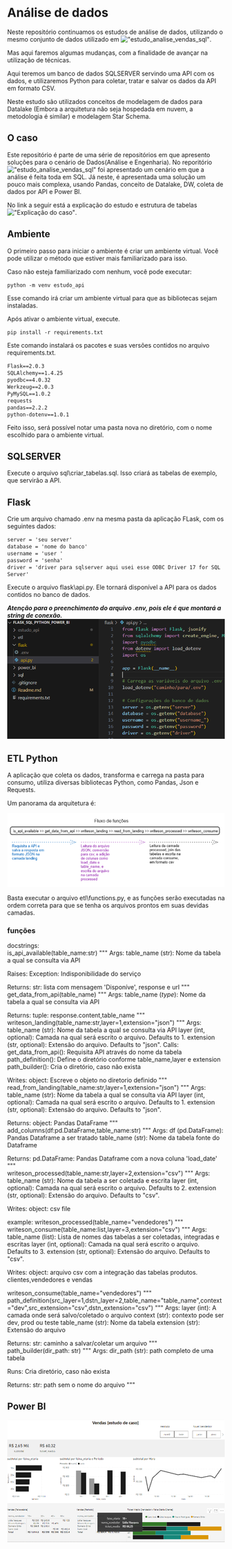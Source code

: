 # Análise de dados
Neste repositório continuamos os estudos de análise de dados, utilizando o mesmo conjunto de dados utilizado em !["estudo_analise_vendas_sql"](https://github.com/josecarlos-dataengineer/estudo_analise_vendas_sql).

Mas aqui faremos algumas mudanças, com a finalidade de avançar na utilização de técnicas.

Aqui teremos um banco de dados SQLSERVER servindo uma API com os dados, e utilizaremos Python para coletar, tratar e salvar os dados da API em formato CSV.

Neste estudo são utilizados conceitos de modelagem de dados para Datalake (Embora a arquitetura não seja hospedada em nuvem, a metodologia é similar) e modelagem Star Schema.

## O caso

Este repositório é parte de uma série de repositórios em que apresento soluções para o cenário de Dados(Análise e Engenharia). No reporitório !["estudo_analise_vendas_sql"](https://github.com/josecarlos-dataengineer/estudo_analise_vendas_sql) foi apresentado um cenário em que a análise é feita toda em SQL. Já neste, é apresentada uma solução um pouco mais complexa, usando Pandas, conceito de Datalake, DW, coleta de dados por API e Power BI.

No link a seguir está a explicação do estudo e estrutura de tabelas
!["Explicação do caso"](https://github.com/josecarlos-dataengineer/estudo_analise_vendas_sql?tab=readme-ov-file#tabelas-e-explica%C3%A7%C3%A3o-do-estudo). 

## Ambiente
O primeiro passo para iniciar o ambiente é criar um ambiente virtual. Você pode utilizar o método que estiver mais familiarizado para isso.

Caso não esteja familiarizado com nenhum, você pode executar:

```
python -m venv estudo_api
```

Esse comando irá criar um ambiente virtual para que as bibliotecas sejam instaladas.

Após ativar o ambiente virtual, execute.

```
pip install -r requirements.txt
```

Este comando instalará os pacotes e suas versões contidos no arquivo requirements.txt.

```
Flask==2.0.3
SQLAlchemy==1.4.25
pyodbc==4.0.32
Werkzeug==2.0.3
PyMySQL==1.0.2
requests
pandas==2.2.2
python-dotenv==1.0.1 
```

Feito isso, será possível notar uma pasta nova no diretório, com o nome escolhido para o ambiente virtual.

## SQLSERVER
Execute o arquivo sql\criar_tabelas.sql. Isso criará as tabelas de exemplo, que servirão a API.

## Flask
Crie um arquivo chamado .env na mesma pasta da aplicação FLask, com os seguintes dados:

```
server = 'seu server'
database = 'nome do banco'
username = 'user '
password = 'senha'
driver = 'driver para sqlserver aqui usei esse ODBC Driver 17 for SQL Server'
```
Execute o arquivo flask\api.py. Ele tornará disponível a API para os dados contidos no banco de dados. <br>

***Atenção para o preenchimento do arquivo .env, pois ele é que montará a string de conexão.*** <br>
![alt text](imagens/env_exemplo.png)

## ETL Python
A aplicação que coleta os dados, transforma e carrega na pasta para consumo, utiliza diversas bibliotecas Python, como Pandas, Json e Requests.

Um panorama da arquitetura é:

![alt text](imagens/resumo_processo.png)

Basta executar o arquivo etl\functions.py, e as funções serão executadas na ordem correta para que se tenha os arquivos prontos em suas devidas camadas.

### funções
docstrings: <br>
is_api_available(table_name:str)
"""
Args:
    table_name (str): Nome da tabela a qual se consulta via API

Raises:
    Exception: Indisponibilidade do serviço

Returns:
    str: lista com mensagem 'Disponíve', response e url
""" <br>
get_data_from_api(table_name)
"""
Args:
    table_name (_type_): Nome da tabela a qual se consulta via API

Returns:
    tuple: response.content,table_name
""" <br>
writeson_landing(table_name:str,layer=1,extension="json")
"""
Args:
    table_name (str): Nome da tabela a qual se consulta via API
    layer (int, optional): Camada na qual será escrito o arquivo. Defaults to 1.
    extension (str, optional): Extensão do arquivo. Defaults to "json".
Calls: 
    get_data_from_api(): Requisita API através do nome da tabela
    path_definition(): Define o diretório conforme table_name,layer e extension
    path_builder(): Cria o diretório, caso não exista

Writes:
    object: Escreve o objeto no diretorio definido
""" <br>
read_from_landing(table_name:str,layer=1,extension="json")
"""
Args:
    table_name (str): Nome da tabela a qual se consulta via API
    layer (int, optional): Camada na qual será escrito o arquivo. Defaults to 1.
    extension (str, optional): Extensão do arquivo. Defaults to "json".

Returns:
    object: Pandas DataFrame
""" <br>
add_columns(df:pd.DataFrame,table_name:str)
"""
Args:
    df (pd.DataFrame): Pandas Dataframe a ser tratado
    table_name (str): Nome da tabela fonte do Dataframe

Returns:
    pd.DataFrame: Pandas Dataframe com a nova coluna 'load_date'
""" <br>
writeson_processed(table_name:str,layer=2,extension="csv")
"""
Args:
    table_name (str): Nome da tabela a ser coletada e escrita
    layer (int, optional): Camada na qual será escrito o arquivo. Defaults to 2.
    extension (str, optional): Extensão do arquivo. Defaults to "csv".

Writes:
    object: csv file

example: 
    writeson_processed(table_name="vendedores")
""" <br>
writeson_consume(table_name:list,layer=3,extension="csv")
"""
Args:
    table_name (list): Lista de nomes das tabelas a ser coletadas, integradas e escritas
    layer (int, optional): Camada na qual será escrito o arquivo. Defaults to 3.
    extension (str, optional): Extensão do arquivo. Defaults to "csv".

Writes:
    object: arquivo csv com a integração das tabelas produtos. clientes,vendedores e vendas
    
writeson_consume(table_name="vendedores")
""" <br>
path_definition(src_layer=1,dstn_layer=2,table_name="table_name",context="dev",src_extension="csv",dstn_extension="csv")
"""
Args:
    layer (int): A camada onde será salvo/coletado o arquivo
    context (str): contexto pode ser dev, prod ou teste
    table_name (str): Nome da tabela
    extension (str): Extensão do arquivo

Returns:
    str: caminho a salvar/coletar um arquivo
""" <br>
path_builder(dir_path: str)
"""
Args:
    dir_path (str): path completo de uma tabela
    
Runs:
    Cria diretório, caso não exista

Returns:
    str: path sem o nome do arquivo
""" <br>
## Power BI
![alt text](power_bi/imagens/analise.png)

